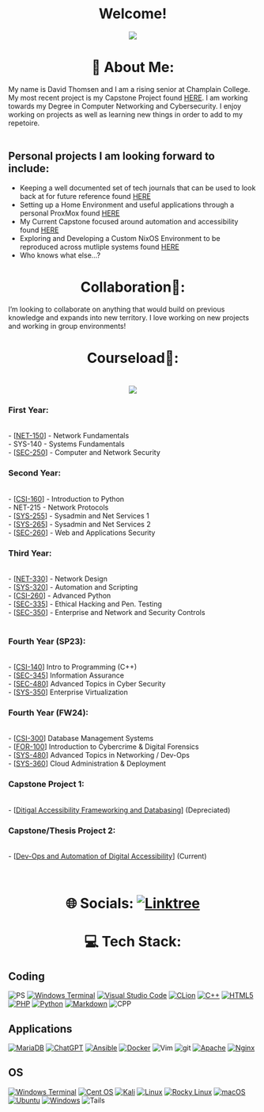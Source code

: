 <div align="center">

# Welcome!

![](https://media.giphy.com/media/Bl6VoPv34mX2E/giphy.gif)

</div>

<div align="center">

  # 💫 About Me:

</div>

My name is David Thomsen and I am a rising senior at Champlain College. My most recent project is my Capstone Project found [HERE](https://github.com/dthomsen116/AccessibilityAutomation). I am working towards my Degree in Computer Networking and Cybersecurity. I enjoy working on projects as well as learning new things in order to add to my repetoire.  
<br>

## Personal projects I am looking forward to include:
- Keeping a well documented set of tech journals that can be used to look back at for future reference found [HERE](https://github.com/dthomsen116/dthomsen116/edit/main/README.md#courseload)
- Setting up a Home Environment and useful applications through a personal ProxMox found [HERE](https://github.com/dthomsen116/Capstone23-24/wiki/Design-Project-1)
- My Current Capstone focused around automation and accessibility found [HERE](https://github.com/dthomsen116/AccessibilityAutomation)
- Exploring and Developing a Custom NixOS Environment to be reproduced across mutliple systems found [HERE]()
- Who knows what else...?


<div align="center">

  # Collaboration👯: 

</div>

I’m looking to collaborate on anything that would build on previous knowledge and expands into new territory. I love working on new projects and working in group environments!


<div align="center">

  # Courseload🌱:

  # ![](https://img.shields.io/badge/Maintained%3F-yes-green.svg)
  
</div>

<div>
 
  ### First Year:
  
  <br>- [[NET-150](https://github.com/dthomsen116/NET150/wiki)] - Network Fundamentals
  <br>- SYS-140 - Systems Fundamentals
  <br>- [[SEC-250](https://github.com/dthomsen116/SEC-250/tree/main)] - Computer and Network Security
  
  ### Second Year:
  
  <br>- [[CSI-160](https://github.com/dthomsen116/CSI-160/tree/main)] - Introduction to Python
  <br>- NET-215 - Network Protocols
  <br>- [[SYS-255](https://github.com/dthomsen116/SYS-255)] - Sysadmin and Net Services 1
  <br>- [[SYS-265](https://github.com/dthomsen116/SYS-265)] - Sysadmin and Net Services 2
  <br>- [[SEC-260](https://github.com/dthomsen116/SEC-260)] - Web and Applications Security
  
  ### Third Year:
  
  <br>- [[NET-330](https://github.com/dthomsen116/NET-330)] - Network Design
  <br>- [[SYS-320](https://github.com/dthomsen116/SYS-320)] - Automation and Scripting
  <br>- [[CSI-260](https://github.com/dthomsen116/CSI-260/tree/main)] - Advanced Python
  <br>- [[SEC-335](https://github.com/dthomsen116/SEC-335/wiki)] - Ethical Hacking and Pen. Testing
  <br>- [[SEC-350](https://github.com/dthomsen116/SEC-350/wiki)] - Enterprise and Network and Security Controls<br><br>
  
  ### Fourth Year (SP23):
  
  <br>- [[CSI-140](https://github.com/dthomsen116/CSI-140)] Intro to Programming (C++)
  <br>- [[SEC-345](https://github.com/dthomsen116/SEC-345)] Information Assurance 
  <br>- [[SEC-480](https://github.com/dthomsen116/SEC-480)] Advanced Topics in Cyber Security
  <br>- [[SYS-350](https://github.com/dthomsen116/SYS-350)] Enterprise Virtualization
  
  ### Fourth Year (FW24):
  
  <br>- [[CSI-300](https://github.com/dthomsen116/CSI-300)] Database Management Systems
  <br>- [[FOR-100](https://github.com/dthomsen116/FOR-100)] Introduction to Cybercrime & Digital Forensics 
  <br>- [[SYS-480](https://github.com/dthomsen116/SYS-480)] Advanced Topics in Networking / Dev-Ops
  <br>- [[SYS-360](https://github.com/dthomsen116/SYS-360)] Cloud Administration & Deployment
  
  ### Capstone Project 1: 
  <br>- [[Ditigal Accessibility Frameworking and Databasing](https://github.com/dthomsen116/Capstone23-24)] (Depreciated)
  ### Capstone/Thesis Project 2: 
  <br>- [[Dev-Ops and Automation of Digital Accessibility](https://github.com/dthomsen116/AccessibilityAutomation)] (Current)

</div>
<br>

<div align="center">

  # 🌐 Socials: [![Linktree](https://img.shields.io/badge/linktree-39E09B?style=for-the-badge&logo=linktree&logoColor=white)](https://linktr.ee/dthomsen)
  
</div>

<div align="center">
  
  # 💻 Tech Stack:

</div>

## Coding 

![PS](https://img.shields.io/badge/Powershell-2CA5E0?style=for-the-badge&logo=powershell&logoColor=white)
[![Windows Terminal](https://img.shields.io/badge/Windows%20Terminal-%234D4D4D.svg?style=for-the-badge&logo=windows-terminal&logoColor=white)](https://img.shields.io/badge/Windows%20Terminal-%234D4D4D.svg?style=for-the-badge&logo=windows-terminal&logoColor=white)
[![Visual Studio Code](https://img.shields.io/badge/Visual%20Studio%20Code-0078d7.svg?style=for-the-badge&logo=visual-studio-code&logoColor=white)](https://img.shields.io/badge/Visual%20Studio%20Code-0078d7.svg?style=for-the-badge&logo=visual-studio-code&logoColor=white)
[![CLion](https://img.shields.io/badge/CLion-black?style=for-the-badge&logo=clion&logoColor=white)](https://img.shields.io/badge/CLion-black?style=for-the-badge&logo=clion&logoColor=white)
[![C++](https://img.shields.io/badge/c++-%2300599C.svg?style=for-the-badge&logo=c%2B%2B&logoColor=white)](https://img.shields.io/badge/c++-%2300599C.svg?style=for-the-badge&logo=c%2B%2B&logoColor=white)
[![HTML5](https://img.shields.io/badge/html5-%23E34F26.svg?style=for-the-badge&logo=html5&logoColor=white)](https://img.shields.io/badge/html5-%23E34F26.svg?style=for-the-badge&logo=html5&logoColor=white)
[![PHP](https://img.shields.io/badge/php-%23777BB4.svg?style=for-the-badge&logo=php&logoColor=white)](https://img.shields.io/badge/php-%23777BB4.svg?style=for-the-badge&logo=php&logoColor=white)
[![Python](https://img.shields.io/badge/python-3670A0?style=for-the-badge&logo=python&logoColor=ffdd54)](https://img.shields.io/badge/python-3670A0?style=for-the-badge&logo=python&logoColor=ffdd54)
[![Markdown](https://img.shields.io/badge/markdown-%23000000.svg?style=for-the-badge&logo=markdown&logoColor=white)](https://img.shields.io/badge/markdown-%23000000.svg?style=for-the-badge&logo=markdown&logoColor=white)
![CPP](https://img.shields.io/badge/C%2B%2B-00599C?style=for-the-badge&logo=c%2B%2B&logoColor=white)



## Applications

[![MariaDB](https://img.shields.io/badge/MariaDB-003545?style=for-the-badge&logo=mariadb&logoColor=white)](https://img.shields.io/badge/MariaDB-003545?style=for-the-badge&logo=mariadb&logoColor=white)
[![ChatGPT](https://img.shields.io/badge/chatGPT-74aa9c?style=for-the-badge&logo=openai&logoColor=white)](https://img.shields.io/badge/chatGPT-74aa9c?style=for-the-badge&logo=openai&logoColor=white)
[![Ansible](https://img.shields.io/badge/ansible-%231A1918.svg?style=for-the-badge&logo=ansible&logoColor=white)](https://img.shields.io/badge/ansible-%231A1918.svg?style=for-the-badge&logo=ansible&logoColor=white)
[![Docker](https://img.shields.io/badge/docker-%230db7ed.svg?style=for-the-badge&logo=docker&logoColor=white)](https://img.shields.io/badge/docker-%230db7ed.svg?style=for-the-badge&logo=docker&logoColor=white)
![Vim](https://img.shields.io/badge/VIM-%2311AB00.svg?&style=for-the-badge&logo=vim&logoColor=white)
![git](https://img.shields.io/badge/GIT-E44C30?style=for-the-badge&logo=git&logoColor=white)
[![Apache](https://img.shields.io/badge/apache-%23D42029.svg?style=for-the-badge&logo=apache&logoColor=white)](https://img.shields.io/badge/apache-%23D42029.svg?style=for-the-badge&logo=apache&logoColor=white)
[![Nginx](https://img.shields.io/badge/nginx-%23009639.svg?style=for-the-badge&logo=nginx&logoColor=white)](https://img.shields.io/badge/nginx-%23009639.svg?style=for-the-badge&logo=nginx&logoColor=white)

## OS

[![Windows Terminal](https://img.shields.io/badge/Windows%20Terminal-%234D4D4D.svg?style=for-the-badge&logo=windows-terminal&logoColor=white)](https://img.shields.io/badge/Windows%20Terminal-%234D4D4D.svg?style=for-the-badge&logo=windows-terminal&logoColor=white)
[![Cent OS](https://img.shields.io/badge/cent%20os-002260?style=for-the-badge&logo=centos&logoColor=F0F0F0)](https://img.shields.io/badge/cent%20os-002260?style=for-the-badge&logo=centos&logoColor=F0F0F0)
[![Kali](https://img.shields.io/badge/Kali-268BEE?style=for-the-badge&logo=kalilinux&logoColor=white)](https://img.shields.io/badge/Kali-268BEE?style=for-the-badge&logo=kalilinux&logoColor=white)
[![Linux](https://img.shields.io/badge/Linux-FCC624?style=for-the-badge&logo=linux&logoColor=black)](https://img.shields.io/badge/Linux-FCC624?style=for-the-badge&logo=linux&logoColor=black)
[![Rocky Linux](https://img.shields.io/badge/-Rocky%20Linux-%2310B981?style=for-the-badge&logo=rockylinux&logoColor=white)](https://img.shields.io/badge/-Rocky%20Linux-%2310B981?style=for-the-badge&logo=rockylinux&logoColor=white)
[![macOS](https://img.shields.io/badge/mac%20os-000000?style=for-the-badge&logo=macos&logoColor=F0F0F0)](https://img.shields.io/badge/mac%20os-000000?style=for-the-badge&logo=macos&logoColor=F0F0F0)
[![Ubuntu](https://img.shields.io/badge/Ubuntu-E95420?style=for-the-badge&logo=ubuntu&logoColor=white)](https://img.shields.io/badge/Ubuntu-E95420?style=for-the-badge&logo=ubuntu&logoColor=white)
[![Windows](https://img.shields.io/badge/Windows-0078D6?style=for-the-badge&logo=windows&logoColor=white)](https://img.shields.io/badge/Windows-0078D6?style=for-the-badge&logo=windows&logoColor=white)
![Tails](https://img.shields.io/badge/Tails%20-56347C?&style=for-the-badge&logo=tails&logoColor=white)


